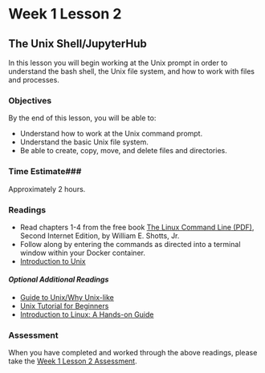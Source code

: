 # Week 1 Lesson 2 #
## The Unix Shell/JupyterHub ##

In this lesson you will begin working at the Unix prompt in order to understand the bash shell, the Unix file system, and how to work with files and processes.

### Objectives ###
By the end of this lesson, you will be able to:

- Understand how to work at the Unix command prompt.
- Understand the basic Unix file system.
- Be able to create, copy, move, and delete files and directories.

### Time Estimate###

Approximately 2 hours.

### Readings ###

- Read chapters 1-4 from the free book [The Linux Command Line (PDF)](http://sourceforge.net/projects/linuxcommand/?source=dlp), Second Internet Edition, by William E. Shotts, Jr. 
- Follow along by entering the commands as directed into a terminal window within your Docker container.
- [Introduction to Unix](https://github.com/ProfessorBrunner/rp-pds15/blob/master/Week2/introduction2Unix.ipynb)
 
#### *Optional Additional Readings* ####
- [Guide to Unix/Why Unix-like](https://en.wikibooks.org/wiki/Guide_to_Unix/Why_Unix-like)
- [Unix Tutorial for Beginners](http://www.ee.surrey.ac.uk/Teaching/Unix/)
- [Introduction to Linux: A Hands-on Guide](http://www.tldp.org/LDP/intro-linux/html/index.html)

### Assessment ###

When you have completed and worked through the above readings, please take the [Week 1 Lesson 2 Assessment](https://learn.illinois.edu/mod/quiz/view.php?id=1095470).
